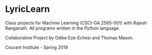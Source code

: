 # LyricLearn

Class projects for Machine Learning (CSCI-GA.2565-001) with Rajesh Ranganath. All programs written in the Python language.

Collaborative Project by Odike Eze-Echesi and Thomas Mason.

Courant Institute - Spring 2019
